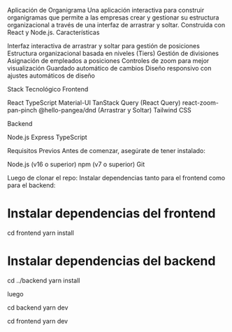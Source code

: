 Aplicación de Organigrama
Una aplicación interactiva para construir organigramas que permite a las empresas crear y gestionar su estructura organizacional a través de una interfaz de arrastrar y soltar. Construida con React y Node.js.
Características

Interfaz interactiva de arrastrar y soltar para gestión de posiciones
Estructura organizacional basada en niveles (Tiers)
Gestión de divisiones
Asignación de empleados a posiciones
Controles de zoom para mejor visualización
Guardado automático de cambios
Diseño responsivo con ajustes automáticos de diseño

Stack Tecnológico
Frontend

React
TypeScript
Material-UI
TanStack Query (React Query)
react-zoom-pan-pinch
@hello-pangea/dnd (Arrastrar y Soltar)
Tailwind CSS

Backend

Node.js
Express
TypeScript

Requisitos Previos
Antes de comenzar, asegúrate de tener instalado:

Node.js (v16 o superior)
npm (v7 o superior)
Git 

Luego de clonar el repo:
  Instalar dependencias tanto para el frontend como para el backend:
  # Instalar dependencias del frontend
cd frontend
yarn install

# Instalar dependencias del backend
cd ../backend
yarn install

luego 

cd backend
yarn dev

cd frontend
yarn dev


